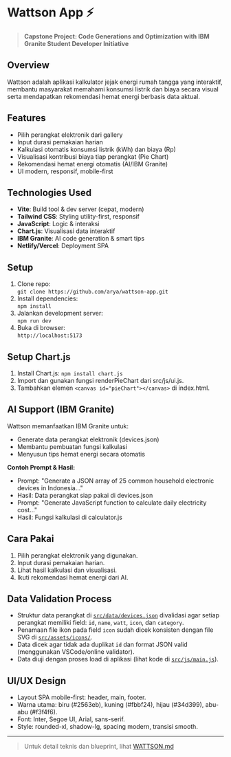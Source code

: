 # Wattson App ⚡️

> **Capstone Project: Code Generations and Optimization with IBM Granite Student Developer Initiative**

## Overview

Wattson adalah aplikasi kalkulator jejak energi rumah tangga yang interaktif, membantu masyarakat memahami konsumsi listrik dan biaya secara visual serta mendapatkan rekomendasi hemat energi berbasis data aktual.

## Features

- Pilih perangkat elektronik dari gallery
- Input durasi pemakaian harian
- Kalkulasi otomatis konsumsi listrik (kWh) dan biaya (Rp)
- Visualisasi kontribusi biaya tiap perangkat (Pie Chart)
- Rekomendasi hemat energi otomatis (AI/IBM Granite)
- UI modern, responsif, mobile-first

## Technologies Used

- **Vite**: Build tool & dev server (cepat, modern)
- **Tailwind CSS**: Styling utility-first, responsif
- **JavaScript**: Logic & interaksi
- **Chart.js**: Visualisasi data interaktif
- **IBM Granite**: AI code generation & smart tips
- **Netlify/Vercel**: Deployment SPA

## Setup

1. Clone repo:  
   `git clone https://github.com/arya/wattson-app.git`
2. Install dependencies:  
   `npm install`
3. Jalankan development server:  
   `npm run dev`
4. Buka di browser:  
   `http://localhost:5173`

## Setup Chart.js

1. Install Chart.js:
   `npm install chart.js`
2. Import dan gunakan fungsi renderPieChart dari src/js/ui.js.
3. Tambahkan elemen `<canvas id="pieChart"></canvas>` di index.html.

## AI Support (IBM Granite)

Wattson memanfaatkan IBM Granite untuk:

- Generate data perangkat elektronik (devices.json)
- Membantu pembuatan fungsi kalkulasi
- Menyusun tips hemat energi secara otomatis

**Contoh Prompt & Hasil:**

- Prompt: "Generate a JSON array of 25 common household electronic devices in Indonesia..."
- Hasil: Data perangkat siap pakai di devices.json
- Prompt: "Generate JavaScript function to calculate daily electricity cost..."
- Hasil: Fungsi kalkulasi di calculator.js

## Cara Pakai

1. Pilih perangkat elektronik yang digunakan.
2. Input durasi pemakaian harian.
3. Lihat hasil kalkulasi dan visualisasi.
4. Ikuti rekomendasi hemat energi dari AI.

## Data Validation Process

- Struktur data perangkat di [`src/data/devices.json`](src/data/devices.json) divalidasi agar setiap perangkat memiliki field: `id`, `name`, `watt`, `icon`, dan `category`.
- Penamaan file ikon pada field `icon` sudah dicek konsisten dengan file SVG di [`src/assets/icons/`](src/assets/icons/).
- Data dicek agar tidak ada duplikat `id` dan format JSON valid (menggunakan VSCode/online validator).
- Data diuji dengan proses load di aplikasi (lihat kode di [`src/js/main.js`](src/js/main.js)).

## UI/UX Design

- Layout SPA mobile-first: header, main, footer.
- Warna utama: biru (#2563eb), kuning (#fbbf24), hijau (#34d399), abu-abu (#f3f4f6).
- Font: Inter, Segoe UI, Arial, sans-serif.
- Style: rounded-xl, shadow-lg, spacing modern, transisi smooth.

---

> Untuk detail teknis dan blueprint, lihat [WATTSON.md](./WATTSON.md)
